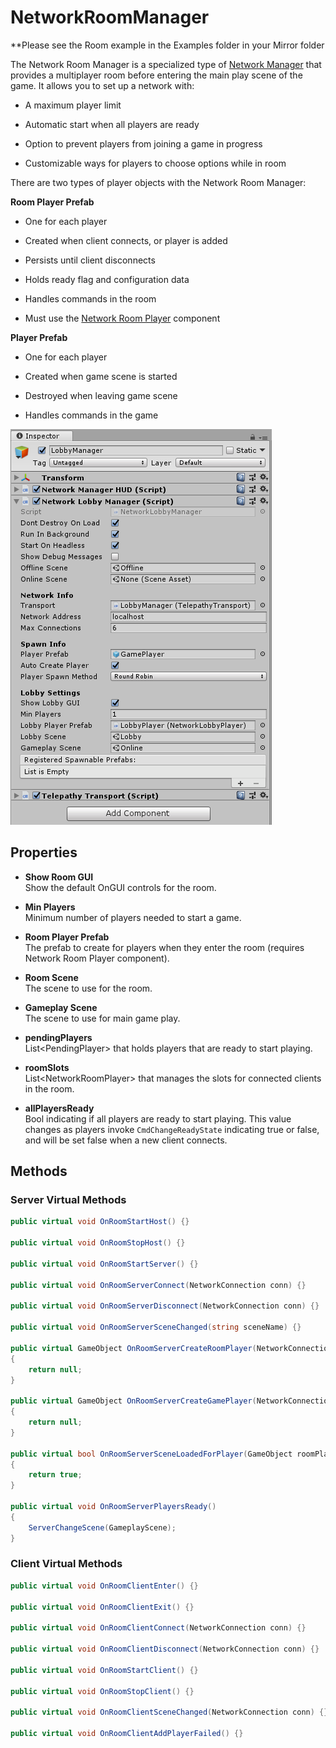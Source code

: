 # NetworkRoomManager

\*\*Please see the Room example in the Examples folder in your Mirror folder

The Network Room Manager is a specialized type of [Network Manager](NetworkManager.md) that provides a multiplayer room before entering the main play scene of the game. It allows you to set up a network with:

-   A maximum player limit

-   Automatic start when all players are ready

-   Option to prevent players from joining a game in progress

-   Customizable ways for players to choose options while in room  

There are two types of player objects with the Network Room Manager:

**Room Player Prefab**

-   One for each player

-   Created when client connects, or player is added

-   Persists until client disconnects

-   Holds ready flag and configuration data

-   Handles commands in the room

-   Must use the [Network Room Player](NetworkRoomPlayer.md) component

**Player Prefab**

-   One for each player

-   Created when game scene is started

-   Destroyed when leaving game scene

-   Handles commands in the game  

![Network Room Manager](NetworkRoomManager.png)

## Properties

-   **Show Room GUI**  
    Show the default OnGUI controls for the room.

-   **Min Players**  
    Minimum number of players needed to start a game.

-   **Room Player Prefab**  
    The prefab to create for players when they enter the room (requires Network Room Player component).

-   **Room Scene**  
    The scene to use for the room.

-   **Gameplay Scene**  
    The scene to use for main game play.

-   **pendingPlayers**  
    List\<PendingPlayer\> that holds players that are ready to start playing.

-   **roomSlots**  
    List\<NetworkRoomPlayer\> that manages the slots for connected clients in the room.

-   **allPlayersReady**  
    Bool indicating if all players are ready to start playing.  This value changes as players invoke `CmdChangeReadyState` indicating true or false, and will be set false when a new client connects.

## Methods

### Server Virtual Methods

```cs
public virtual void OnRoomStartHost() {}

public virtual void OnRoomStopHost() {}

public virtual void OnRoomStartServer() {}

public virtual void OnRoomServerConnect(NetworkConnection conn) {}

public virtual void OnRoomServerDisconnect(NetworkConnection conn) {}

public virtual void OnRoomServerSceneChanged(string sceneName) {}

public virtual GameObject OnRoomServerCreateRoomPlayer(NetworkConnection conn)
{
    return null;
}

public virtual GameObject OnRoomServerCreateGamePlayer(NetworkConnection conn)
{
    return null;
}

public virtual bool OnRoomServerSceneLoadedForPlayer(GameObject roomPlayer, GameObject gamePlayer)
{
    return true;
}

public virtual void OnRoomServerPlayersReady()
{
    ServerChangeScene(GameplayScene);
}
```

### Client Virtual Methods

```cs
public virtual void OnRoomClientEnter() {}

public virtual void OnRoomClientExit() {}

public virtual void OnRoomClientConnect(NetworkConnection conn) {}

public virtual void OnRoomClientDisconnect(NetworkConnection conn) {}

public virtual void OnRoomStartClient() {}

public virtual void OnRoomStopClient() {}

public virtual void OnRoomClientSceneChanged(NetworkConnection conn) {}

public virtual void OnRoomClientAddPlayerFailed() {}
```
